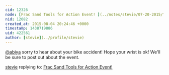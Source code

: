```yaml
---
cid: 12326
node: [Frac Sand Tools for Action Event! ](../notes/stevie/07-20-2015/frac-sand-tools-for-action-event)
nid: 12082
created_at: 2015-08-04 20:24:46 +0000
timestamp: 1438719886
uid: 422561
author: [stevie](../profile/stevie)
---
```


[@abiya](/profile/abiya) sorry to hear about your bike accident! Hope your wrist is ok! We'll be sure to post out about the event.

[stevie](../profile/stevie) replying to: [Frac Sand Tools for Action Event! ](../notes/stevie/07-20-2015/frac-sand-tools-for-action-event)

